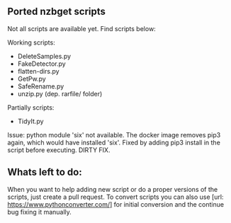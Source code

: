 Ported nzbget scripts
-------------
Not all scripts are available yet. Find scripts below:

Working scripts:
- DeleteSamples.py
- FakeDetector.py
- flatten-dirs.py
- GetPw.py
- SafeRename.py
- unzip.py (dep. rarfile/ folder)

Partially scripts:
- TidyIt.py 

Issue: python module 'six' not available. The docker image removes pip3 again, which would have installed 'six'. Fixed by adding pip3 install in the script before executing. DIRTY FIX.

Whats left to do:
-------------
When you want to help adding new script or do a proper versions of the scripts, just create a pull request. To convert scripts you can also use [url: https://www.pythonconverter.com/] for initial conversion and the continue bug fixing it manually.